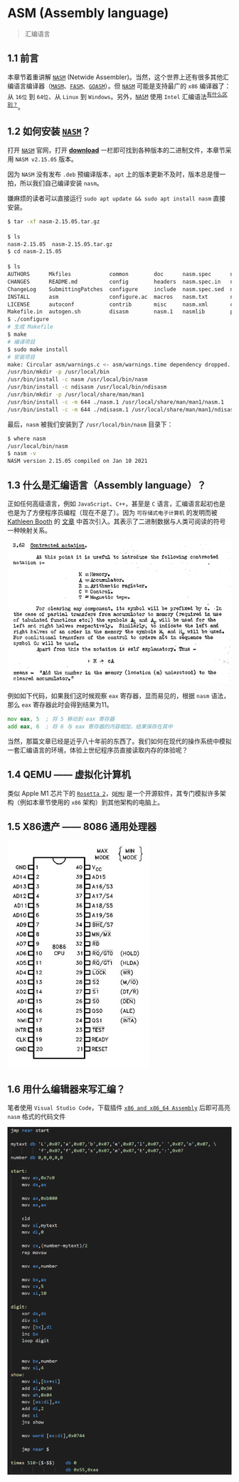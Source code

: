 # ASM (Assembly language)

> 汇编语言

## 1.1 前言

本章节着重讲解 [`NASM`] (Netwide Assembler)。当然，这个世界上还有很多其他汇编语言编译器（[`MASM`]、[`FASM`]、[`GOASM`]）。但 [`NASM`] 可能是支持最广的 `x86` 编译器了：从 `16位` 到 `64位`、从 `Linux` 到 `Windows`。另外，[`NASM`] 使用 `Intel` 汇编语法<sup>[有什么区别？](../../references/asm-intel-vs-att-syntax.md)</sup>。

## 1.2 如何安装 [`NASM`]？

打开 [`NASM`] 官网，打开 [**download**](https://www.nasm.us/pub/nasm/releasebuilds) 一栏即可找到各种版本的二进制文件，本章节采用 `NASM v2.15.05` 版本。

因为 `NASM` 没有发布 `.deb` 预编译版本，`apt` 上的版本更新不及时，版本总是慢一拍，所以我们自己编译安装 `nasm`。

嫌麻烦的读者可以直接运行 `sudo apt update && sudo apt install nasm` 直接安装。

```zsh
$ tar -xf nasm-2.15.05.tar.gz

$ ls
nasm-2.15.05  nasm-2.15.05.tar.gz
$ cd nasm-2.15.05

$ ls
AUTHORS      Mkfiles            common        doc      nasm.spec      ndisasm.1    rdoff    version.h
CHANGES      README.md          config        headers  nasm.spec.in   ndisasm.txt  stdlib   version.mac
ChangeLog    SubmittingPatches  configure     include  nasm.spec.sed  ndisasm.xml  test     version.mak
INSTALL      asm                configure.ac  macros   nasm.txt       nsis         tools    version.pl
LICENSE      autoconf           contrib       misc     nasm.xml       output       travis   version.sed
Makefile.in  autogen.sh         disasm        nasm.1   nasmlib        perllib      version  x86
$ ./configure
# 生成 Makefile
$ make
# 编译项目
$ sudo make install
# 安装项目
make: Circular asm/warnings.c <- asm/warnings.time dependency dropped.
/usr/bin/mkdir -p /usr/local/bin
/usr/bin/install -c nasm /usr/local/bin/nasm
/usr/bin/install -c ndisasm /usr/local/bin/ndisasm
/usr/bin/mkdir -p /usr/local/share/man/man1
/usr/bin/install -c -m 644 ./nasm.1 /usr/local/share/man/man1/nasm.1
/usr/bin/install -c -m 644 ./ndisasm.1 /usr/local/share/man/man1/ndisasm.1
```

最后，`nasm` 被我们安装到了 `/usr/local/bin/nasm` 目录下：

```zsh
$ where nasm
/usr/local/bin/nasm
$ nasm -v
NASM version 2.15.05 compiled on Jan 10 2021
```

## 1.3 什么是汇编语言（Assembly language）？

正如任何高级语言，例如 `JavaScript`、`C++`，甚至是 `C` 语言，汇编语言起初也是也是为了方便程序员编程（现在不是了）。因为 `可存储式电子计算机` 的发明而被 [Kathleen Booth] 的 [文章](http://mt-archive.info/Booth-1947.pdf) 中首次引入。其表示了二进制数据与人类可阅读的符号一种映射关系。

![Kathleen Booth 于1947年的文章中首次引入汇编语言的概念](../../images/booth-1947.png)

例如如下代码，如果我们这时候观察 `eax` 寄存器，显而易见的，根据 `nasm` 语法，那么 `eax` 寄存器此时会得到结果为11。

```asm
mov eax, 5  ; 将 5 移动到 eax 寄存器
add eax, 6  ; 将 6 与 eax 寄存器的内容相加，结果保存在其中
```

当然，那篇文章已经是近乎八十年前的东西了。我们如何在现代的操作系统中模拟一套汇编语言的环境，体验上世纪程序员直接读取内存的体验呢？

## 1.4 QEMU —— 虚拟化计算机

类似 Apple M1 芯片下的 [`Rosetta 2`]，[`QEMU`] 是一个开源软件，其专门模拟许多架构（例如本章节使用的 `x86` 架构）到其他架构的电脑上。

## 1.5 X86遗产 —— 8086 通用处理器

![8086处理器引脚](../../images/intel-8086.jfif)

## 1.6 用什么编辑器来写汇编？

笔者使用 `Visual Studio Code`，下载插件 [`x86 and x86_64 Assembly`] 后即可高亮 `nasm` 格式的代码文件

![NASM代码文件在 VS Code 下的高亮](../../images/vscode-nasm-highlight.png)

[`MASM`]: https://docs.microsoft.com/en-us/cpp/assembler/masm/masm-for-x64-ml64-exe?view=msvc-160

[`NASM`]: https://www.nasm.us/

[`FASM`]: https://flatassembler.net/

[`GOASM`]: http://www.godevtool.com/

[Kathleen Booth]: https://en.wikipedia.org/wiki/Kathleen_Booth

[`Rosetta 2`]: https://developer.apple.com/documentation/apple_silicon/about_the_rosetta_translation_environment

[`QEMU`]: https://www.qemu.org/

[`x86 and x86_64 Assembly`]: https://marketplace.visualstudio.com/items?itemName=13xforever.language-x86-64-assembly
